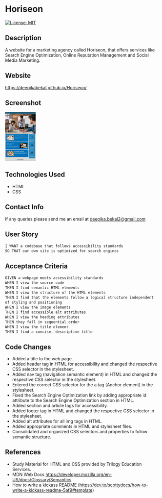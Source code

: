 # Horiseon

[![License: MIT](https://img.shields.io/badge/License-MIT-yellow.svg)](https://opensource.org/licenses/MIT)

## Description
A website for a marketing agency called Horiseon, that offers services like Search Engine Optimization, Online Reputation Management and Social Media Marketing.

## Website
https://deepikabekal.github.io/Horiseon/

## Screenshot
<img src="assets/images/Screenshot_Horiseon.jpg" width=100>

## Technologies Used
* HTML
* CSS

## Contact Info
If any queries please send me an email at deepika.bekal2@gmail.com

## User Story
```
I WANT a codebase that follows accessibility standards
SO THAT our own site is optimized for search engines
```

## Acceptance Criteria
```
GIVEN a webpage meets accessibility standards
WHEN I view the source code
THEN I find semantic HTML elements
WHEN I view the structure of the HTML elements
THEN I find that the elements follow a logical structure independent of styling and positioning
WHEN I view the image elements
THEN I find accessible alt attributes
WHEN I view the heading attributes
THEN they fall in sequential order
WHEN I view the title element
THEN I find a concise, descriptive title
```
## Code Changes
* Added a title to the web page.
* Added header tag in HTML for accessibility and changed the respective CSS selector in the stylesheet.
* Added nav tag (navigation semantic element) in HTML and changed the respective CSS selector in the stylesheet.
* Entered the correct CSS selector for the a tag (Anchor element) in the stylesheet.
* Fixed the Search Engine Optimization link by adding appropriate id attribute to the Search Engine Optimization section in HTML.
* Added section and article tags for accessibility.
* Added footer tag in HTML and changed the respective CSS selector in the stylesheet.
* Added alt attributes for all img tags in HTML.
* Added appropriate comments in HTML and stylesheet files.
* Consolidated and organized CSS selectors and properties to follow semantic structure.

## References
* Study Material for HTML and CSS provided by Trilogy Education Services.
* MDN Web Docs https://developer.mozilla.org/en-US/docs/Glossary/Semantics
* How to write a kickass README (https://dev.to/scottydocs/how-to-write-a-kickass-readme-5af9#template)


